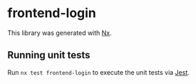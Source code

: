 # frontend-login

This library was generated with [Nx](https://nx.dev).

## Running unit tests

Run `nx test frontend-login` to execute the unit tests via [Jest](https://jestjs.io).
